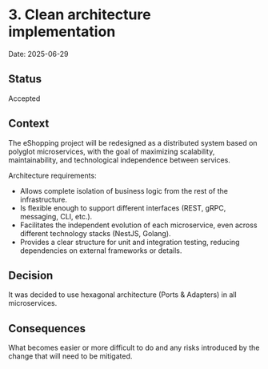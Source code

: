 # 3. Clean architecture implementation

Date: 2025-06-29

## Status

Accepted

## Context

The eShopping project will be redesigned as a distributed system based on polyglot microservices, with the goal of maximizing scalability, maintainability, and technological independence between services.

Architecture requirements:
- Allows complete isolation of business logic from the rest of the infrastructure.
- Is flexible enough to support different interfaces (REST, gRPC, messaging, CLI, etc.).
- Facilitates the independent evolution of each microservice, even across different technology stacks (NestJS, Golang).
- Provides a clear structure for unit and integration testing, reducing dependencies on external frameworks or details.

## Decision

It was decided to use hexagonal architecture (Ports & Adapters) in all microservices.

## Consequences

What becomes easier or more difficult to do and any risks introduced by the change that will need to be mitigated.
